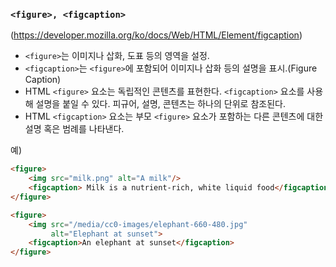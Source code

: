 ### ```<figure>, <figcaption>```
(https://developer.mozilla.org/ko/docs/Web/HTML/Element/figcaption)
- ```<figure>```는 이미지나 삽화, 도표 등의 영역을 설정.
- ```<figcaption>```는 ```<figure>```에 포함되어 이미지나 삽화 등의 설명을 표시.(Figure Caption)
- HTML ```<figure>``` 요소는 독립적인 콘텐츠를 표현한다. ```<figcaption>``` 요소를 사용해 설명을 붙일 수 있다. 피규어, 설명, 콘텐츠는 하나의 단위로 참조된다.
- HTML ```<figcaption>``` 요소는 부모 ```<figure>``` 요소가 포함하는 다른 콘텐츠에 대한 설명 혹은 범례를 나타낸다.

예)
```html
<figure>
    <img src="milk.png" alt="A milk"/>
    <figcaption> Milk is a nutrient-rich, white liquid food</figcaption>
</figure>
```

```html
<figure>
    <img src="/media/cc0-images/elephant-660-480.jpg"
         alt="Elephant at sunset">
    <figcaption>An elephant at sunset</figcaption>
</figure>
```